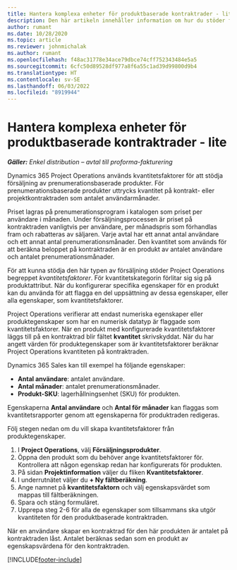```yaml
---
title: Hantera komplexa enheter för produktbaserade kontraktrader - lite
description: Den här artikeln innehåller information om hur du stöder försäljning av prenumerationsbaserade produkter.
author: rumant
ms.date: 10/28/2020
ms.topic: article
ms.reviewer: johnmichalak
ms.author: rumant
ms.openlocfilehash: f48ac31778e34ace79dbce74cff752343484e5a5
ms.sourcegitcommit: 6cfc50d89528df977a8f6a55c1ad39d99800d9b4
ms.translationtype: HT
ms.contentlocale: sv-SE
ms.lasthandoff: 06/03/2022
ms.locfileid: "8919944"
---
```

# <a name="manage-complex-units-for-product-based-contract-lines---lite"></a>Hantera komplexa enheter för produktbaserade kontraktrader - lite

_**Gäller:** Enkel distribution – avtal till proforma-fakturering_

Dynamics 365 Project Operations används kvantitetsfaktorer för att stödja försäljning av prenumerationsbaserade produkter. För prenumerationsbaserade produkter uttrycks kvantitet på kontrakt- eller projektkontraktraden som antalet användarmånader.

Priset lagras på prenumerationsprogram i katalogen som priset per användare i månaden. Under försäljningsprocessen är priset på kontraktraden vanligtvis per användare, per månadspris som förhandlas fram och rabatteras av säljaren. Varje avtal har ett annat antal användare och ett annat antal prenumerationsmånader. Den kvantitet som används för att beräkna beloppet på kontraktraden är en produkt av antalet användare och antalet prenumerationsmånader.

För att kunna stödja den här typen av försäljning stöder Project Operations begreppet *kvantitetsfaktorer*. För kvantitetskategorin förlitar sig sig på produktattribut. När du konfigurerar specifika egenskaper för en produkt kan du använda för att flagga en del uppsättning av dessa egenskaper, eller alla egenskaper, som kvantitetsfaktorer.

Project Operations verifierar att endast numeriska egenskaper eller produktegenskaper som har en numerisk datatyp är flaggade som kvantitetsfaktorer. När en produkt med konfigurerade kvantitetsfaktorer läggs till på en kontraktrad blir fältet **kvantitet** skrivskyddat. När du har angett värden för produktegenskaper som är kvantitetsfaktorer beräknar Project Operations kvantiteten på kontraktraden.

Dynamics 365 Sales kan till exempel ha följande egenskaper:

- **Antal användare**: antalet användare.
- **Antal månader**: antalet prenumerationsmånader.
- **Produkt-SKU**: lagerhållningsenhet (SKU) för produkten.

Egenskaperna **Antal användare** och **Antal för månader** kan flaggas som kvantitetsrapporter genom att egenskaperna för produktraden redigeras.

Följ stegen nedan om du vill skapa kvantitetsfaktorer från produktegenskaper.

1. I **Project Operations**, välj **Försäljningsprodukter**.
2. Öppna den produkt som du behöver ange kvantitetsfaktorer för. Kontrollera att någon egenskap redan har konfigurerats för produkten.
3. På sidan **Projektinformation** väljer du fliken **Kvantitetsfaktorer**.
4. I underrutnätet väljer du **+ Ny fältberäkning**.
5. Ange namnet på **kvantitetsfaktorn** och välj egenskapsvärdet som mappas till fältberäkningen.
6. Spara och stäng formuläret.
7. Upprepa steg 2-6 för alla de egenskaper som tillsammans ska utgör kvantiteten för den produktbaserade kontraktraden.

När en användare skapar en kontraktrad för den här produkten är antalet på kontraktraden låst. Antalet beräknas sedan som en produkt av egenskapsvärdena för den kontraktraden.


[!INCLUDE[footer-include](../../includes/footer-banner.md)]